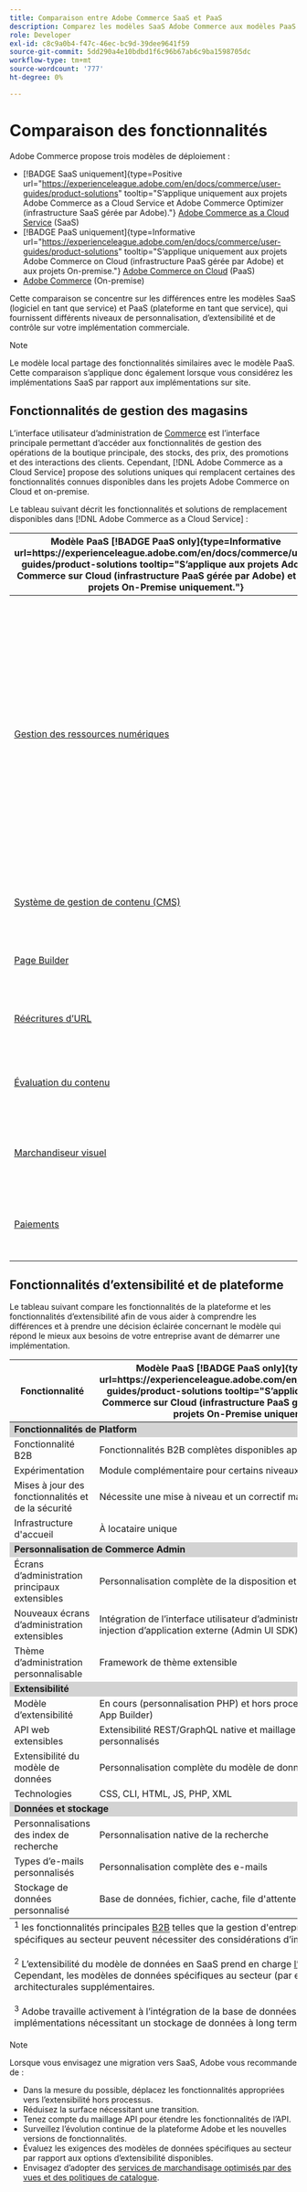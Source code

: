 ```yaml
---
title: Comparaison entre Adobe Commerce SaaS et PaaS
description: Comparez les modèles SaaS Adobe Commerce aux modèles PaaS afin de déterminer la meilleure approche de mise en œuvre pour les besoins de votre entreprise.
role: Developer
exl-id: c8c9a0b4-f47c-46ec-bc9d-39dee9641f59
source-git-commit: 5dd290a4e10bdbd1f6c96b67ab6c9ba1598705dc
workflow-type: tm+mt
source-wordcount: '777'
ht-degree: 0%

---
```


# Comparaison des fonctionnalités

Adobe Commerce propose trois modèles de déploiement :

- [!BADGE SaaS uniquement]{type=Positive url="https://experienceleague.adobe.com/en/docs/commerce/user-guides/product-solutions" tooltip="S’applique uniquement aux projets Adobe Commerce as a Cloud Service et Adobe Commerce Optimizer (infrastructure SaaS gérée par Adobe)."} [Adobe Commerce as a Cloud Service](overview.md) (SaaS)
- [!BADGE PaaS uniquement]{type=Informative url="https://experienceleague.adobe.com/en/docs/commerce/user-guides/product-solutions" tooltip="S’applique uniquement aux projets Adobe Commerce on Cloud (infrastructure PaaS gérée par Adobe) et aux projets On-premise."} [Adobe Commerce on Cloud](https://experienceleague.adobe.com/en/docs/commerce-on-cloud/user-guide/overview) (PaaS)
- [Adobe Commerce](https://experienceleague.adobe.com/en/docs/commerce-operations/installation-guide/overview) (On-premise)

Cette comparaison se concentre sur les différences entre les modèles SaaS (logiciel en tant que service) et PaaS (plateforme en tant que service), qui fournissent différents niveaux de personnalisation, d’extensibilité et de contrôle sur votre implémentation commerciale.

>[!NOTE]
>
>Le modèle local partage des fonctionnalités similaires avec le modèle PaaS. Cette comparaison s’applique donc également lorsque vous considérez les implémentations SaaS par rapport aux implémentations sur site.

## Fonctionnalités de gestion des magasins

L’interface utilisateur d’administration de [Commerce](https://experienceleague.adobe.com/en/docs/commerce-admin/systems/guide-overview) est l’interface principale permettant d’accéder aux fonctionnalités de gestion des opérations de la boutique principale, des stocks, des prix, des promotions et des interactions des clients. Cependant, [!DNL Adobe Commerce as a Cloud Service] propose des solutions uniques qui remplacent certaines des fonctionnalités connues disponibles dans les projets Adobe Commerce on Cloud et on-premise.

Le tableau suivant décrit les fonctionnalités et solutions de remplacement disponibles dans [!DNL Adobe Commerce as a Cloud Service] :

<table>
    <thead>
        <tr>
            <th>Modèle PaaS [!BADGE PaaS only]{type=Informative url=https://experienceleague.adobe.com/en/docs/commerce/user-guides/product-solutions tooltip="S’applique aux projets Adobe Commerce sur Cloud (infrastructure PaaS gérée par Adobe) et aux projets On-Premise uniquement."}</th>
            <th>Modèle SaaS [!BADGE SaaS only]{type=Positive url=https://experienceleague.adobe.com/en/docs/commerce/user-guides/product-solutions tooltip="S’applique uniquement aux projets Adobe Commerce as a Cloud Service et Adobe Commerce Optimizer (infrastructure SaaS gérée par Adobe)."}</th>
            <th>Détails</th>
        </tr>
    </thead>
    <tbody>
        <tr>
            <td><a href="https://experienceleague.adobe.com/en/docs/commerce-admin/content-design/wysiwyg/gallery/media-gallery-asset-management">Gestion des ressources numériques</a></td>
            <td><a href="../aem-assets-integration/overview.md">Intégration d’AEM Assets</a></td>
            <td>Système robuste de gestion des ressources numériques (DAM) qui s’intègre à Adobe Experience Manager pour gérer le contenu multimédia. Par ailleurs, la fonctionnalité de gestion des ressources et des fichiers numériques par défaut fournit des outils de gestion des ressources de base pour le stockage et la gestion des ressources numériques.</td>
        </tr>
        <tr>
            <td><a href="https://experienceleague.adobe.com/en/docs/commerce-admin/content-design/guide-overview">Système de gestion de contenu (CMS)</a></td>
            <td rowspan="3"><a href="https://experienceleague.adobe.com/developer/commerce/storefront/merchants/get-started/">Storefront Builder</a></td>
            <td rowspan="3">Un CMS permettant aux utilisateurs de créer et de gérer facilement du contenu de storefront à l’aide de la création de documents ou d’un éditeur visuel et inclut des fonctionnalités d’expérimentation natives.</td>
        </tr>
        <tr>
            <td><a href="https://experienceleague.adobe.com/en/docs/commerce-admin/page-builder/guide-overview">Page Builder</a></td>
        </tr>
        <tr>
            <td><a href="https://experienceleague.adobe.com/en/docs/commerce-admin/marketing/seo/url-rewrites/url-rewrite">Réécritures d’URL</a></td>
        </tr>
        <tr>
            <td><a href="https://experienceleague.adobe.com/en/docs/commerce-admin/content-design/staging/content-staging">Évaluation du contenu</a></td>
            <td rowspan="2"><a href="../catalog-service/overview.md">Service de catalogue</a></td>
            <td rowspan="2">Service de modèle d’affichage enrichi (lecture seule) pour la gestion des données de catalogue et le rendu des expériences storefront liées aux produits.</td>
        </tr>
        <tr>
            <td><a href="https://experienceleague.adobe.com/en/docs/commerce-admin/marketing/merchandising/visual-merch/visual-merchandiser">Marchandiseur visuel</a></td>
        </tr>
        <tr>
            <td><a href="https://experienceleague.adobe.com/en/docs/commerce-admin/stores-sales/payments/payments">Paiements</a></td>
            <td><a href="../payment-services/guide-overview.md">Services de paiement</a></td>
            <td>Un service de paiement intégré qui facilite les transactions sécurisées et efficaces.</td>
        </tr>
    </tbody>
</table>

## Fonctionnalités d’extensibilité et de plateforme

Le tableau suivant compare les fonctionnalités de la plateforme et les fonctionnalités d’extensibilité afin de vous aider à comprendre les différences et à prendre une décision éclairée concernant le modèle qui répond le mieux aux besoins de votre entreprise avant de démarrer une implémentation.

<table>
    <thead>
        <tr>
            <th>Fonctionnalité</th>
            <th>Modèle PaaS [!BADGE PaaS only]{type=Informative url=https://experienceleague.adobe.com/en/docs/commerce/user-guides/product-solutions tooltip="S’applique aux projets Adobe Commerce sur Cloud (infrastructure PaaS gérée par Adobe) et aux projets On-Premise uniquement."}</th>
            <th>Modèle SaaS [!BADGE SaaS only]{type=Positive url=https://experienceleague.adobe.com/en/docs/commerce/user-guides/product-solutions tooltip="S’applique uniquement aux projets Adobe Commerce as a Cloud Service et Adobe Commerce Optimizer (infrastructure SaaS gérée par Adobe)."}</th>
        </tr>
    </thead>
    <tbody>
        <tr>
            <td colspan="3" style="background:lightgray;"><strong>Fonctionnalités de Platform</strong></td>
        </tr>
        <tr>
            <td>Fonctionnalité B2B</td>
            <td>Fonctionnalités B2B complètes disponibles après l’installation</td>
            <td>Préinstallé avec les principales fonctionnalités B2B <sup>1</sup></td>
        </tr>
        <tr>
            <td>Expérimentation</td>
            <td>Module complémentaire pour certains niveaux</td>
            <td>Tests AB pour optimiser l’engagement et la conversion</td>
        </tr>
        <tr>
            <td>Mises à jour des fonctionnalités et de la sécurité</td>
            <td>Nécessite une mise à niveau et un correctif manuels</td>
            <td>Déploiement automatique</td>
        </tr>
        <tr>
            <td>Infrastructure d'accueil</td>
            <td>À locataire unique</td>
            <td>Multi-tenant</td>
        </tr>
        <tr>
            <td colspan="3" style="background:lightgray;"><strong>Personnalisation de Commerce Admin</strong></td>
        </tr>
        <tr>
            <td>Écrans d’administration principaux extensibles</td>
            <td>Personnalisation complète de la disposition et des fonctionnalités</td>
            <td>Filtres prédéfinis, contrôles de visibilité</td>
        </tr>
        <tr>
            <td>Nouveaux écrans d’administration extensibles</td>
            <td>Intégration de l’interface utilisateur d’administration standard et injection d’application externe (Admin UI SDK)</td>
            <td>Injection dans une application externe (Admin UI SDK)</td>
        </tr>
        <tr>
            <td>Thème d’administration personnalisable</td>
            <td>Framework de thème extensible</td>
            <td>Aucun framework de thème</td>
        </tr>
        <tr>
            <td colspan="3" style="background:lightgray;"><strong>Extensibilité</strong></td>
        </tr>
        <tr>
            <td>Modèle d’extensibilité</td>
            <td>En cours (personnalisation PHP) et hors processus (API, événements, App Builder)</td>
            <td>Hors-processus uniquement (API, événements, App Builder)</td>
        </tr>
        <tr>
            <td>API web extensibles</td>
            <td>Extensibilité REST/GraphQL native et maillage API avec résolveurs personnalisés</td>
            <td>Maillage API avec résolveurs personnalisés</td>
        </tr>
        <tr>
            <td>Extensibilité du modèle de données</td>
            <td>Personnalisation complète du modèle de données</td>
            <td>Attributs personnalisés pour les entités principales et B2B<sup>2</sup></td>
        </tr>
        <tr>
            <td>Technologies</td>
            <td>CSS, CLI, HTML, JS, PHP, XML</td>
            <td>CSS, INTERFACE DE LIGNE DE COMMANDE, HTML, JS, nœud</td>
        </tr>
        <tr>
            <td colspan="3" style="background:lightgray;"><strong>Données et stockage</strong></td>
        </tr>
        <tr>
            <td>Personnalisations des index de recherche</td>
            <td>Personnalisation native de la recherche</td>
            <td>Nécessite des solutions tierces</td>
        </tr>
        <tr>
            <td>Types d’e-mails personnalisés</td>
            <td>Personnalisation complète des e-mails</td>
            <td>Modèles d’e-mail standard uniquement</td>
        </tr>
        <tr>
            <td>Stockage de données personnalisé</td>
            <td>Base de données, fichier, cache, file d'attente</td>
            <td>Bibliothèque d’état App Builder (fichier uniquement)<sup>3</sup></td>
        </tr>
    </tbody>
    <tfoot>
        <tr>
            <td colspan="3">
                <sup>1</sup> les fonctionnalités principales <a href="https://experienceleague.adobe.com/en/docs/commerce-admin/b2b/guide-overview">B2B</a> telles que la gestion d'entreprise et les devis, sont disponibles prêtes à l'emploi dans SaaS. Toutefois, les personnalisations spécifiques au secteur peuvent nécessiter des considérations d’implémentation supplémentaires.
                <br><br>
                <sup>2</sup> L’extensibilité du modèle de données en SaaS prend en charge <a href="https://developer.adobe.com/commerce/webapi/graphql/schema/attributes/mutations/">l’extension des entités principales</a> au-delà du produit et du client, y compris les entités B2B. Cependant, les modèles de données spécifiques au secteur (par exemple, les attributs spécifiques aux revendeurs) peuvent nécessiter des considérations architecturales supplémentaires.
                <br><br>
                <sup>3</sup> Adobe travaille activement à l’intégration de la base de données Document pour répondre aux besoins de stockage persistant pour SaaS. Actuellement, les implémentations nécessitant un stockage de données à long terme peuvent avoir besoin de configurer et de gérer des infrastructures supplémentaires.
            </td>
        </tr>
    </tfoot>
</table>

>[!NOTE]
>
>Lorsque vous envisagez une migration vers SaaS, Adobe vous recommande de :
>
>- Dans la mesure du possible, déplacez les fonctionnalités appropriées vers l’extensibilité hors processus.
>- Réduisez la surface nécessitant une transition.
>- Tenez compte du maillage API pour étendre les fonctionnalités de l’API.
>- Surveillez l’évolution continue de la plateforme Adobe et les nouvelles versions de fonctionnalités.
>- Évaluez les exigences des modèles de données spécifiques au secteur par rapport aux options d’extensibilité disponibles.
>- Envisagez d’adopter des [services de marchandisage optimisés par des vues et des politiques de catalogue](../optimizer/setup/catalog-view.md).
